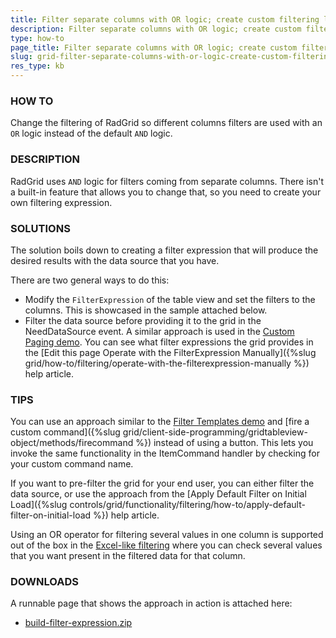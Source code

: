 ```yaml
---
title: Filter separate columns with OR logic; create custom filtering logic
description: Filter separate columns with OR logic; create custom filtering logic. Check it now!
type: how-to
page_title: Filter separate columns with OR logic; create custom filtering logic
slug: grid-filter-separate-columns-with-or-logic-create-custom-filtering-logic
res_type: kb
---
```



### HOW TO

Change the filtering of RadGrid so different columns filters are used with an `OR` logic instead of the default `AND` logic.

### DESCRIPTION

RadGrid uses `AND` logic for filters coming from separate columns. There isn't a built-in feature that allows you to change that, so you need to create your own filtering expression.

### SOLUTIONS

The solution boils down to creating a filter expression that will produce the desired results with the data source that you have.

There are two general ways to do this:

- Modify the `FilterExpression` of the table view and set the filters to the columns. This is showcased in the sample attached below.
- Filter the data source before providing it to the grid in the NeedDataSource event. A similar approach is used in the [Custom Paging demo](https://demos.telerik.com/aspnet-ajax/grid/examples/functionality/paging/custom-paging/defaultcs.aspx). You can see what filter expressions the grid provides in the [Edit this page Operate with the FilterExpression Manually]({%slug grid/how-to/filtering/operate-with-the-filterexpression-manually %}) help article.


### TIPS

You can use an approach similar to the [Filter Templates demo](https://demos.telerik.com/aspnet-ajax/grid/examples/functionality/filtering/filter-templates/defaultcs.aspx) and [fire a custom command]({%slug grid/client-side-programming/gridtableview-object/methods/firecommand %}) instead of using a button. This lets you invoke the same functionality in the ItemCommand handler by checking for your custom command name.

If you want to pre-filter the grid for your end user, you can either filter the data source, or use the approach from the [Apply Default Filter on Initial Load]({%slug controls/grid/functionality/filtering/how-to/apply-default-filter-on-initial-load %}) help article.

Using an OR operator for filtering several values in one column is supported out of the box in the [Excel-like filtering](https://demos.telerik.com/aspnet-ajax/grid/examples/functionality/filtering/excel-like-filtering/defaultcs.aspx) where you can check several values that you want present in the filtered data for that column.

### DOWNLOADS

A runnable page that shows the approach in action is attached here:
* [build-filter-expression.zip](files/grid-build-filter-expression.zip)

